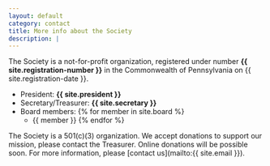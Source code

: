 ```yaml
---
layout: default
category: contact
title: More info about the Society
description: |
---
```


The Society is a not-for-profit organization, registered  under number **{{ site.registration-number }}** in the Commonwealth of Pennsylvania on {{ site.registration-date }}.

- President:  **{{ site.president }}**
- Secretary/Treasurer: **{{ site.secretary }}**
- Board members: 
{% for member in site.board %}
  - {{ member }}
{% endfor %}


The Society is a 501(c)(3) organization. We accept donations to support our mission, please contact the Treasurer. Online donations will be possible soon. For more information, please [contact us](mailto:{{ site.email }}).
